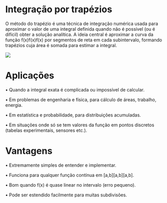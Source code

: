 # Integração por trapézios

  O método do trapézio é uma técnica de integração numérica usada para aproximar o valor de uma integral definida quando não é possível (ou é difícil) obter a solução analítica.
A ideia central é aproximar a curva da função f(x)f(x)f(x) por segmentos de reta em cada subintervalo, formando trapézios cuja área é somada para estimar a integral.

<img src="https://encrypted-tbn0.gstatic.com/images?q=tbn:ANd9GcSOLJY3-SdFMUwsLVl3lK5m2sCD5ETZrpZM7w&s">

# Aplicações
•	Quando a integral exata é complicada ou impossível de calcular.

•	Em problemas de engenharia e física, para cálculo de áreas, trabalho, energia.

•	Em estatística e probabilidade, para distribuições acumuladas.

•	Em situações onde só se tem valores da função em pontos discretos (tabelas experimentais, sensores etc.).


# Vantagens
•	Extremamente simples de entender e implementar.

•	Funciona para qualquer função contínua em [a,b][a,b][a,b].

•	Bom quando f(x) é quase linear no intervalo (erro pequeno).

•	Pode ser estendido facilmente para muitas subdivisões.
